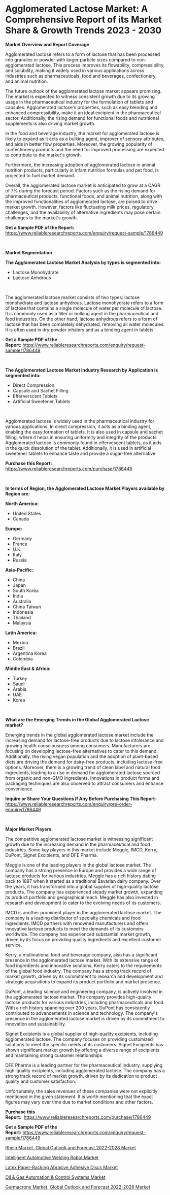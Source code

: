 <p><h1>Agglomerated Lactose Market: A Comprehensive Report of its Market Share & Growth Trends 2023 - 2030</h1></p><p><strong>Market Overview and Report Coverage</strong></p>
<p><p>Agglomerated lactose refers to a form of lactose that has been processed into granules or powder with larger particle sizes compared to non-agglomerated lactose. This process improves its flowability, compressibility, and solubility, making it widely used in various applications across industries such as pharmaceuticals, food and beverages, confectionery, and animal nutrition.</p><p>The future outlook of the agglomerated lactose market appears promising. The market is expected to witness consistent growth due to its growing usage in the pharmaceutical industry for the formulation of tablets and capsules. Agglomerated lactose's properties, such as easy blending and enhanced compressibility, make it an ideal excipient in the pharmaceutical sector. Additionally, the rising demand for functional foods and nutritional supplements is also driving market growth.</p><p>In the food and beverage industry, the market for agglomerated lactose is likely to expand as it acts as a bulking agent, improver of sensory attributes, and aids in better flow properties. Moreover, the growing popularity of confectionery products and the need for improved processing are expected to contribute to the market's growth.</p><p>Furthermore, the increasing adoption of agglomerated lactose in animal nutrition products, particularly in infant nutrition formulas and pet food, is projected to fuel market demand.</p><p>Overall, the agglomerated lactose market is anticipated to grow at a CAGR of 7% during the forecast period. Factors such as the rising demand for pharmaceutical products, functional foods, and animal nutrition, along with the improved functionalities of agglomerated lactose, are poised to drive market growth. However, factors like fluctuating milk prices, regulatory challenges, and the availability of alternative ingredients may pose certain challenges to the market's growth.</p></p>
<p><strong>Get a Sample PDF of the Report:</strong> <a href="https://www.reliableresearchreports.com/enquiry/request-sample/1786449">https://www.reliableresearchreports.com/enquiry/request-sample/1786449</a></p>
<p>&nbsp;</p>
<p><strong>Market Segmentation</strong></p>
<p><strong>The Agglomerated Lactose Market Analysis by types is segmented into:</strong></p>
<p><ul><li>Lactose Monohydrate</li><li>Lactose Anhdrous</li></ul></p>
<p>&nbsp;</p>
<p><p>The agglomerated lactose market consists of two types: lactose monohydrate and lactose anhydrous. Lactose monohydrate refers to a form of lactose that contains a single molecule of water per molecule of lactose. It is commonly used as a filler or bulking agent in the pharmaceutical and food industries. On the other hand, lactose anhydrous refers to a form of lactose that has been completely dehydrated, removing all water molecules. It is often used in dry powder inhalers and as a binding agent in tablets.</p></p>
<p><strong>Get a Sample PDF of the Report:</strong>&nbsp;<a href="https://www.reliableresearchreports.com/enquiry/request-sample/1786449">https://www.reliableresearchreports.com/enquiry/request-sample/1786449</a></p>
<p>&nbsp;</p>
<p><strong>The Agglomerated Lactose Market Industry Research by Application is segmented into:</strong></p>
<p><ul><li>Direct Compression</li><li>Capsule and Sachet Filling</li><li>Efferverscent Tablets</li><li>Artificial Sweetener Tablets</li></ul></p>
<p>&nbsp;</p>
<p><p>Agglomerated lactose is widely used in the pharmaceutical industry for various applications. In direct compression, it acts as a binding agent, enabling the easy formation of tablets. It is also used in capsule and sachet filling, where it helps in ensuring uniformity and integrity of the products. Agglomerated lactose is commonly found in effervescent tablets, as it aids in the quick dissolution of the tablet. Additionally, it is used in artificial sweetener tablets to enhance taste and provide a sugar-free alternative.</p></p>
<p><strong>Purchase this Report:</strong>&nbsp; <a href="https://www.reliableresearchreports.com/purchase/1786449">https://www.reliableresearchreports.com/purchase/1786449</a></p>
<p>&nbsp;</p>
<p><strong>In terms of Region, the Agglomerated Lactose Market Players available by Region are:</strong></p>
<p>
    <p> <strong> North America: </strong>
        <ul>
            <li>United States</li>
            <li>Canada</li>
        </ul>
        </p> 
    <p> <strong> Europe: </strong>
        <ul>
            <li>Germany</li>
            <li>France</li>
            <li>U.K.</li>
            <li>Italy</li>
            <li>Russia</li>
        </ul>
        </p> 
    <p> <strong> Asia-Pacific: </strong>
        <ul>
            <li>China</li>
            <li>Japan</li>
            <li>South Korea</li>
            <li>India</li>
            <li>Australia</li>
            <li>China Taiwan</li>
            <li>Indonesia</li>
            <li>Thailand</li>
            <li>Malaysia</li>
        </ul>
        </p> 
    <p> <strong> Latin America: </strong>
        <ul>
            <li>Mexico</li>
            <li>Brazil</li>
            <li>Argentina Korea</li>
            <li>Colombia</li>
        </ul>
        </p> 
    <p> <strong> Middle East & Africa: </strong>
        <ul>
            <li>Turkey</li>
            <li>Saudi</li>
            <li>Arabia</li>
            <li>UAE</li>
            <li>Korea</li>
        </ul>
    </p>
    </p>
<p>&nbsp;</p>
<p><strong>What are the Emerging Trends in the Global Agglomerated Lactose market?</strong></p>
<p><p>Emerging trends in the global agglomerated lactose market include the increasing demand for lactose-free products due to lactose intolerance and growing health consciousness among consumers. Manufacturers are focusing on developing lactose-free alternatives to cater to this demand. Additionally, the rising vegan population and the adoption of plant-based diets are driving the demand for dairy-free products, including lactose-free options. Moreover, there is a growing trend of clean label and natural food ingredients, leading to a rise in demand for agglomerated lactose sourced from organic and non-GMO ingredients. Innovations in product forms and packaging techniques are also observed to attract consumers and enhance convenience.</p></p>
<p><strong>Inquire or Share Your Questions If Any Before Purchasing This Report</strong>- <a href="https://www.reliableresearchreports.com/enquiry/pre-order-enquiry/1786449">https://www.reliableresearchreports.com/enquiry/pre-order-enquiry/1786449</a></p>
<p>&nbsp;</p>
<p><strong>Major Market Players</strong></p>
<p><p>The competitive agglomerated lactose market is witnessing significant growth due to the increasing demand in the pharmaceutical and food industries. Some key players in this market include Meggle, IMCD, Kerry, DuPont, Signet Excipients, and DFE Pharma.</p><p>Meggle is one of the leading players in the global lactose market. The company has a strong presence in Europe and provides a wide range of lactose products for various industries. Meggle has a rich history dating back to 1887 when it started as a traditional Bavarian dairy company. Over the years, it has transformed into a global supplier of high-quality lactose products. The company has experienced steady market growth, expanding its product portfolio and geographical reach. Meggle has also invested in research and development to cater to the evolving needs of its customers.</p><p>IMCD is another prominent player in the agglomerated lactose market. The company is a leading distributor of specialty chemicals and food ingredients. IMCD partners with renowned manufacturers and offers innovative lactose products to meet the demands of its customers worldwide. The company has experienced substantial market growth, driven by its focus on providing quality ingredients and excellent customer service.</p><p>Kerry, a multinational food and beverage company, also has a significant presence in the agglomerated lactose market. With its extensive range of food ingredients and innovative solutions, Kerry caters to the requirements of the global food industry. The company has a strong track record of market growth, driven by its commitment to research and development and strategic acquisitions to expand its product portfolio and market presence.</p><p>DuPont, a leading science and engineering company, is actively involved in the agglomerated lactose market. The company provides high-quality lactose products for various industries, including pharmaceuticals and food. With a rich history spanning over 200 years, DuPont has consistently contributed to advancements in science and technology. The company's presence in the agglomerated lactose market is driven by its commitment to innovation and sustainability.</p><p>Signet Excipients is a global supplier of high-quality excipients, including agglomerated lactose. The company focuses on providing customized solutions to meet the specific needs of its customers. Signet Excipients has shown significant market growth by offering a diverse range of excipients and maintaining strong customer relationships.</p><p>DFE Pharma is a leading partner for the pharmaceutical industry, supplying high-quality excipients, including agglomerated lactose. The company has a strong track record of market growth, driven by its dedication to product quality and customer satisfaction.</p><p>Unfortunately, the sales revenues of these companies were not explicitly mentioned in the given statement. It is worth mentioning that the exact figures may vary over time due to market conditions and other factors.</p></p>
<p><strong>Purchase this Report:</strong>&nbsp;&nbsp;<a href="https://www.reliableresearchreports.com/purchase/1786449">https://www.reliableresearchreports.com/purchase/1786449</a></p>
<p></p>
<p><strong>Get a Sample PDF of the Report:</strong>&nbsp;<a href="https://www.reliableresearchreports.com/enquiry/request-sample/1786449">https://www.reliableresearchreports.com/enquiry/request-sample/1786449</a></p>
<p><p><a href="https://medium.com/@joshuahintz2023/rhein-market-global-outlook-and-forecast-2022-2028-market-trends-forecast-and-competitive-4f742bd5252c">Rhein Market, Global Outlook and Forecast 2022-2028 Market</a></p><p><a href="https://www.linkedin.com/pulse/intelligent-automotive-welding-robot-market-share-amp-new-trends/">Intelligent Automotive Welding Robot Market</a></p><p><a href="https://www.linkedin.com/pulse/decoding-latex-paper-backing-abrasive-adhesive-discs-market/">Latex Paper-Backing Abrasive Adhesive Discs Market</a></p><p><a href="https://www.linkedin.com/pulse/oil-amp-gas-automation-control-systems-market-research/">Oil & Gas Automation & Control Systems Market</a></p><p><a href="https://medium.com/@emerylittle2023/germacrone-market-global-outlook-and-forecast-2022-2028-market-report-reveals-the-latest-trends-55e44ff153bb">Germacrone Market, Global Outlook and Forecast 2022-2028 Market</a></p></p>